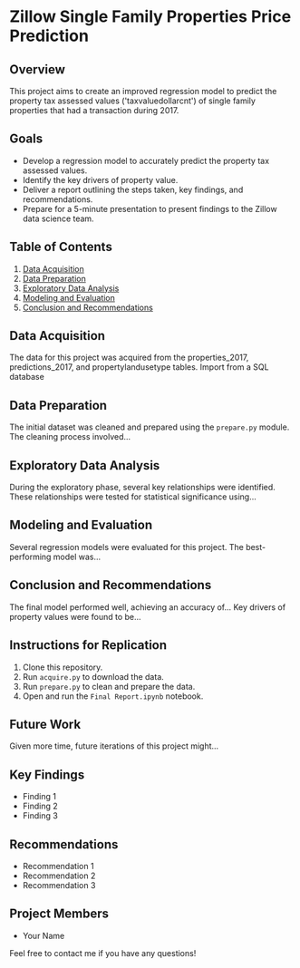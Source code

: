 # Zillow Single Family Properties Price Prediction

## Overview
This project aims to create an improved regression model to predict the property tax assessed values ('taxvaluedollarcnt') of single family properties that had a transaction during 2017.

## Goals
- Develop a regression model to accurately predict the property tax assessed values.
- Identify the key drivers of property value.
- Deliver a report outlining the steps taken, key findings, and recommendations.
- Prepare for a 5-minute presentation to present findings to the Zillow data science team.

## Table of Contents
1. [Data Acquisition](#data-acquisition)
2. [Data Preparation](#data-preparation)
3. [Exploratory Data Analysis](#exploratory-data-analysis)
4. [Modeling and Evaluation](#modeling-and-evaluation)
5. [Conclusion and Recommendations](#conclusion-and-recommendations)

## Data Acquisition
The data for this project was acquired from the properties_2017, predictions_2017, and propertylandusetype tables. Import from a SQL database

## Data Preparation
The initial dataset was cleaned and prepared using the `prepare.py` module. The cleaning process involved...

## Exploratory Data Analysis
During the exploratory phase, several key relationships were identified. These relationships were tested for statistical significance using...

## Modeling and Evaluation
Several regression models were evaluated for this project. The best-performing model was...

## Conclusion and Recommendations
The final model performed well, achieving an accuracy of... Key drivers of property values were found to be...

## Instructions for Replication
1. Clone this repository.
2. Run `acquire.py` to download the data.
3. Run `prepare.py` to clean and prepare the data.
4. Open and run the `Final Report.ipynb` notebook.

## Future Work
Given more time, future iterations of this project might...

## Key Findings
- Finding 1
- Finding 2
- Finding 3

## Recommendations
- Recommendation 1
- Recommendation 2
- Recommendation 3

## Project Members
- Your Name

Feel free to contact me if you have any questions!
